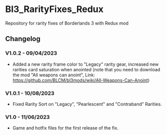 # Bl3_RarityFixes_Redux
Repository for rarity fixes of Borderlands 3 with Redux mod

## Changelog

### V1.0.2 - 09/04/2023
- Added a new rarity frame color to "Legacy" rarity gear, increased new rarities card saturation when anointed (note that you need to download the mod "All weapons can anoint", Link: https://github.com/BLCM/bl3mods/wiki/All-Weapons-Can-Anoint)

### V1.0.1 - 10/08/2023

- Fixed Rarity Sort on "Legacy", "Pearlescent" and "Contraband" Rarities.

### V1.0 - 11/06/2023

- Game and hotfix files for the first release of the fix.
